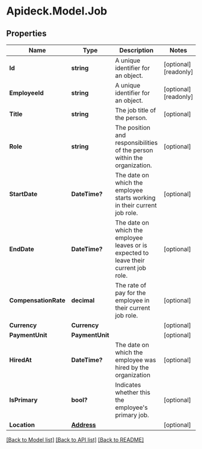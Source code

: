 # Apideck.Model.Job

## Properties

Name | Type | Description | Notes
------------ | ------------- | ------------- | -------------
**Id** | **string** | A unique identifier for an object. | [optional] [readonly] 
**EmployeeId** | **string** | A unique identifier for an object. | [optional] [readonly] 
**Title** | **string** | The job title of the person. | [optional] 
**Role** | **string** | The position and responsibilities of the person within the organization. | [optional] 
**StartDate** | **DateTime?** | The date on which the employee starts working in their current job role. | [optional] 
**EndDate** | **DateTime?** | The date on which the employee leaves or is expected to leave their current job role. | [optional] 
**CompensationRate** | **decimal** | The rate of pay for the employee in their current job role. | [optional] 
**Currency** | **Currency** |  | [optional] 
**PaymentUnit** | **PaymentUnit** |  | [optional] 
**HiredAt** | **DateTime?** | The date on which the employee was hired by the organization | [optional] 
**IsPrimary** | **bool?** | Indicates whether this the employee&#39;s primary job. | [optional] 
**Location** | [**Address**](Address.md) |  | [optional] 

[[Back to Model list]](../README.md#documentation-for-models) [[Back to API list]](../README.md#documentation-for-api-endpoints) [[Back to README]](../README.md)

